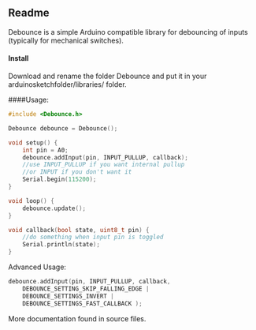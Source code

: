 ## Readme

Debounce is a simple Arduino compatible library for debouncing of inputs (typically for mechanical switches).

#### Install
Download and rename the folder Debounce and put it in your arduinosketchfolder/libraries/ folder.

####Usage:

```c
#include <Debounce.h>

Debounce debounce = Debounce();

void setup() {
    int pin = A0;
    debounce.addInput(pin, INPUT_PULLUP, callback);
    //use INPUT_PULLUP if you want internal pullup
    //or INPUT if you don't want it
    Serial.begin(115200);
}

void loop() {
    debounce.update();
}

void callback(bool state, uint8_t pin) {
    //do something when input pin is toggled
    Serial.println(state);
}

```



Advanced Usage:

```c
debounce.addInput(pin, INPUT_PULLUP, callback,
    DEBOUNCE_SETTING_SKIP_FALLING_EDGE |
    DEBOUNCE_SETTINGS_INVERT |
    DEBOUNCE_SETTINGS_FAST_CALLBACK );
```

More documentation found in source files.